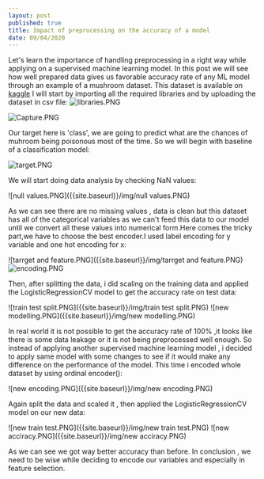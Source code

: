 ```yaml
---
layout: post
published: true
title: Impact of preprocessing on the accuracy of a model
date: 09/04/2020
---
```

Let's learn the importance of handling preprocessing in a right way while applying on a supervised machine learning model. In this post we will see how well prepared data gives us favorable accuracy rate of any ML model through an example of a mushroom dataset. This dataset is available on [kaggle](https://www.kaggle.com/uciml/mushroom-classification)
I will start  by importing all the required libraries and by uploading the dataset in csv file:  ![libraries.PNG]({{site.baseurl}}/img/libraries.PNG)

![Capture.PNG]({{site.baseurl}}/img/Capture.PNG)

Our target here is 'class', we are going to predict what are the chances of muhroom being poisonous most of the time. So we will begin with baseline of a classification model:

![target.PNG]({{site.baseurl}}/img/target.PNG)

We will start doing data analysis by checking NaN values:

![null values.PNG]({{site.baseurl}}/img/null values.PNG)

As we can see there are no missing values , data is clean but this dataset has all of the categorical variables as we can't feed this data to our model until we convert all these values into numerical form.Here comes the tricky part,we have to choose the best encoder.I used label encoding for y variable and one hot encoding for x:

![tarrget and feature.PNG]({{site.baseurl}}/img/tarrget and feature.PNG)
![encoding.PNG]({{site.baseurl}}/img/encoding.PNG)

Then, after splitting the data, i did scaling on the training data and applied the LogisticRegressionCV model to get the accuracy rate on test data:

![train test split.PNG]({{site.baseurl}}/img/train test split.PNG)
![new modelling.PNG]({{site.baseurl}}/img/new modelling.PNG)

In real world it is not possible to get the accuracy rate of 100% ,it looks like  there is some data leakage or it is not being preprocessed well enough.
So instead of applying another supervised machine learning model , i decided to apply same model with some changes to see if it would make any difference on the performance of the model.
This time i encoded whole dataset by using ordinal encoder():

![new encoding.PNG]({{site.baseurl}}/img/new encoding.PNG)

Again split the data and scaled it , then applied the LogisticRegressionCV model on our new data:

![new train test.PNG]({{site.baseurl}}/img/new train test.PNG)
![new acciracy.PNG]({{site.baseurl}}/img/new acciracy.PNG)

As we can see we got way better accuracy than before. In conclusion , we need to be wise while deciding to encode our variables and especially in feature selection.



 












